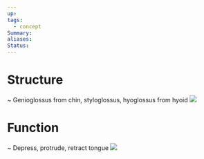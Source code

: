 ```yaml
---
up: 
tags:
  - concept
Summary: 
aliases: 
Status:
---
```

# Structure
~
Genioglossus from chin, styloglossus, hyoglossus from hyoid
![](https://i.imgur.com/4cF5XKK.png)
<!--SR:!2025-03-14,4,272-->


# Function
~
Depress, protrude, retract tongue
![](https://i.imgur.com/3QzvwF0.png)
<!--SR:!2025-03-14,4,270-->
